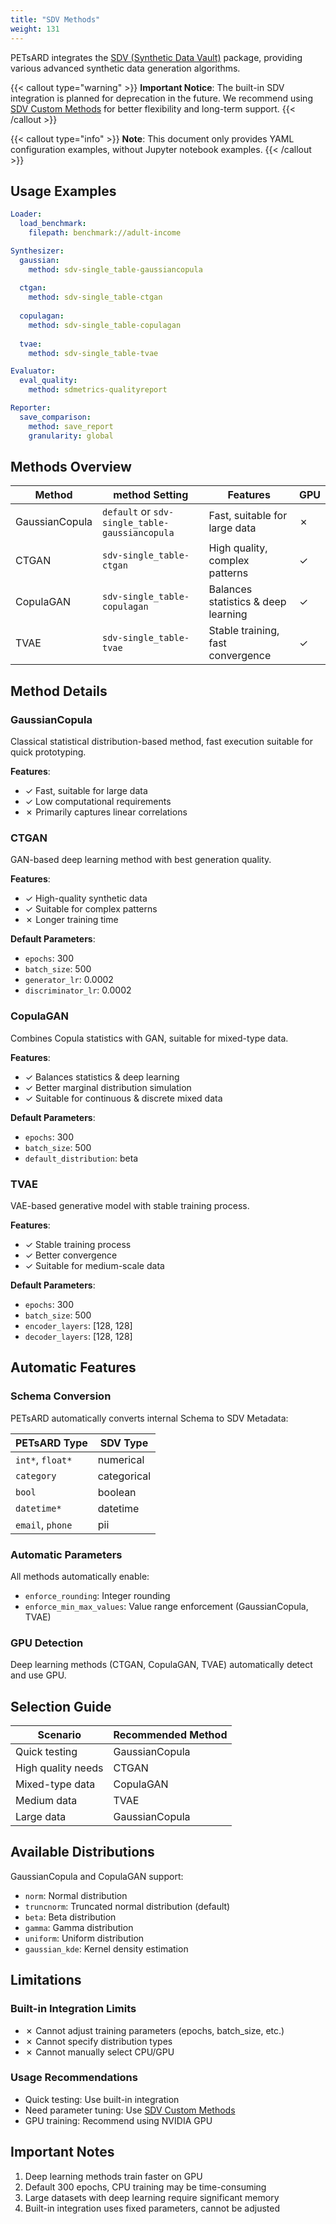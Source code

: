 ```yaml
---
title: "SDV Methods"
weight: 131
---
```


PETsARD integrates the [SDV (Synthetic Data Vault)](https://sdv.dev/) package, providing various advanced synthetic data generation algorithms.

{{< callout type="warning" >}}
**Important Notice**: The built-in SDV integration is planned for deprecation in the future. We recommend using [SDV Custom Methods](../sdv-custom-methods) for better flexibility and long-term support.
{{< /callout >}}

{{< callout type="info" >}}
**Note**: This document only provides YAML configuration examples, without Jupyter notebook examples.
{{< /callout >}}

## Usage Examples

```yaml
Loader:
  load_benchmark:
    filepath: benchmark://adult-income

Synthesizer:
  gaussian:
    method: sdv-single_table-gaussiancopula
  
  ctgan:
    method: sdv-single_table-ctgan
  
  copulagan:
    method: sdv-single_table-copulagan
  
  tvae:
    method: sdv-single_table-tvae

Evaluator:
  eval_quality:
    method: sdmetrics-qualityreport

Reporter:
  save_comparison:
    method: save_report
    granularity: global
```

## Methods Overview

| Method | method Setting | Features | GPU |
|--------|----------------|----------|-----|
| GaussianCopula | `default` or `sdv-single_table-gaussiancopula` | Fast, suitable for large data | ✗ |
| CTGAN | `sdv-single_table-ctgan` | High quality, complex patterns | ✓ |
| CopulaGAN | `sdv-single_table-copulagan` | Balances statistics & deep learning | ✓ |
| TVAE | `sdv-single_table-tvae` | Stable training, fast convergence | ✓ |

## Method Details

### GaussianCopula

Classical statistical distribution-based method, fast execution suitable for quick prototyping.

**Features**:
- ✓ Fast, suitable for large data
- ✓ Low computational requirements
- ✗ Primarily captures linear correlations

### CTGAN

GAN-based deep learning method with best generation quality.

**Features**:
- ✓ High-quality synthetic data
- ✓ Suitable for complex patterns
- ✗ Longer training time

**Default Parameters**:
- `epochs`: 300
- `batch_size`: 500
- `generator_lr`: 0.0002
- `discriminator_lr`: 0.0002

### CopulaGAN

Combines Copula statistics with GAN, suitable for mixed-type data.

**Features**:
- ✓ Balances statistics & deep learning
- ✓ Better marginal distribution simulation
- ✓ Suitable for continuous & discrete mixed data

**Default Parameters**:
- `epochs`: 300
- `batch_size`: 500
- `default_distribution`: beta

### TVAE

VAE-based generative model with stable training process.

**Features**:
- ✓ Stable training process
- ✓ Better convergence
- ✓ Suitable for medium-scale data

**Default Parameters**:
- `epochs`: 300
- `batch_size`: 500
- `encoder_layers`: [128, 128]
- `decoder_layers`: [128, 128]

## Automatic Features

### Schema Conversion

PETsARD automatically converts internal Schema to SDV Metadata:

| PETsARD Type | SDV Type |
|--------------|----------|
| `int*`, `float*` | numerical |
| `category` | categorical |
| `bool` | boolean |
| `datetime*` | datetime |
| `email`, `phone` | pii |

### Automatic Parameters

All methods automatically enable:
- `enforce_rounding`: Integer rounding
- `enforce_min_max_values`: Value range enforcement (GaussianCopula, TVAE)

### GPU Detection

Deep learning methods (CTGAN, CopulaGAN, TVAE) automatically detect and use GPU.

## Selection Guide

| Scenario | Recommended Method |
|----------|--------------------|
| Quick testing | GaussianCopula |
| High quality needs | CTGAN |
| Mixed-type data | CopulaGAN |
| Medium data | TVAE |
| Large data | GaussianCopula |

## Available Distributions

GaussianCopula and CopulaGAN support:

- `norm`: Normal distribution
- `truncnorm`: Truncated normal distribution (default)
- `beta`: Beta distribution
- `gamma`: Gamma distribution
- `uniform`: Uniform distribution
- `gaussian_kde`: Kernel density estimation

## Limitations

### Built-in Integration Limits

- ✗ Cannot adjust training parameters (epochs, batch_size, etc.)
- ✗ Cannot specify distribution types
- ✗ Cannot manually select CPU/GPU

### Usage Recommendations

- Quick testing: Use built-in integration
- Need parameter tuning: Use [SDV Custom Methods](../sdv-custom-methods)
- GPU training: Recommend using NVIDIA GPU

## Important Notes

1. Deep learning methods train faster on GPU
2. Default 300 epochs, CPU training may be time-consuming
3. Large datasets with deep learning require significant memory
4. Built-in integration uses fixed parameters, cannot be adjusted